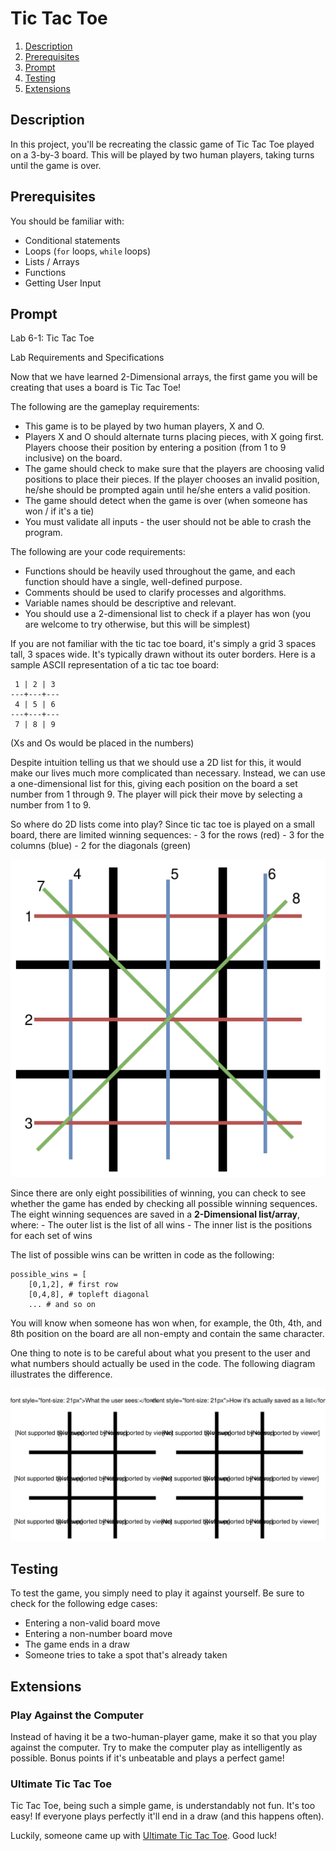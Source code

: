 # Tic Tac Toe

1. [Description](#description)
2. [Prerequisites](#prerequisites)
3. [Prompt](#prompt)
4. [Testing](#testing)
5. [Extensions](#extensions)

## Description

In this project, you'll be recreating the classic game of Tic Tac Toe played on a 3-by-3 board. This will be played by two human players, taking turns until the game is over.

## Prerequisites

You should be familiar with:

- Conditional statements
- Loops (`for` loops, `while` loops)
- Lists / Arrays
- Functions
- Getting User Input

## Prompt

Lab 6-1: Tic Tac Toe

Lab Requirements and Specifications

Now that we have learned 2-Dimensional arrays, the first game you will be creating that uses a board is Tic Tac Toe!

The following are the gameplay requirements:

- This game is to be played by two human players, X and O.
- Players X and O should alternate turns placing pieces, with X going first. Players choose their position by entering a position (from 1 to 9 inclusive) on the board.
- The game should check to make sure that the players are choosing valid positions to place their pieces. If the player chooses an invalid position, he/she should be prompted again until he/she enters a valid position.
- The game should detect when the game is over (when someone has won / if it's a tie)
- You must validate all inputs - the user should not be able to crash the program.

The following are your code requirements:

- Functions should be heavily used throughout the game, and each function should have a single, well-defined purpose.
- Comments should be used to clarify processes and algorithms.
- Variable names should be descriptive and relevant.
- You should use a 2-dimensional list to check if a player has won (you are welcome to try otherwise, but this will be simplest)

If you are not familiar with the tic tac toe board, it's simply a grid 3 spaces tall, 3 spaces wide. It's typically drawn without its outer borders. Here is a sample ASCII representation of a tic tac toe board:

```
 1 | 2 | 3
---+---+---
 4 | 5 | 6
---+---+---
 7 | 8 | 9
```

(Xs and Os would be placed in the numbers)

Despite intuition telling us that we should use a 2D list for this, it would make our lives much more complicated than necessary. Instead, we can use a one-dimensional list for this, giving each position on the board a set number from 1 through 9. The player will pick their move by selecting a number from 1 to 9.

So where do 2D lists come into play? Since tic tac toe is played on a small board, there are limited winning sequences: - 3 for the rows (red) - 3 for the columns (blue) - 2 for the diagonals (green)

![](images/tic-tac-toe-wins.svg)

Since there are only eight possibilities of winning, you can check to see whether the game has ended by checking all possible winning sequences. The eight winning sequences are saved in a **2-Dimensional list/array**, where: - The outer list is the list of all wins - The inner list is the positions for each set of wins

The list of possible wins can be written in code as the following:

```
possible_wins = [
    [0,1,2], # first row
    [0,4,8], # topleft diagonal
    ... # and so on
```

You will know when someone has won when, for example, the 0th, 4th, and 8th position on the board are all non-empty and contain the same character.

One thing to note is to be careful about what you present to the user and what numbers should actually be used in the code. The following diagram illustrates the difference.

![](images/tic-tac-toe-positions.svg)

## Testing

To test the game, you simply need to play it against yourself. Be sure to check for the following edge cases:

- Entering a non-valid board move
- Entering a non-number board move
- The game ends in a draw
- Someone tries to take a spot that's already taken

## Extensions

### Play Against the Computer

Instead of having it be a two-human-player game, make it so that you play against the computer. Try to make the computer play as intelligently as possible. Bonus points if it's unbeatable and plays a perfect game!

### Ultimate Tic Tac Toe

Tic Tac Toe, being such a simple game, is understandably not fun. It's too easy! If everyone plays perfectly it'll end in a draw (and this happens often).

Luckily, someone came up with [Ultimate Tic Tac Toe](https://mathwithbaddrawings.com/2013/06/16/ultimate-tic-tac-toe/). Good luck!

